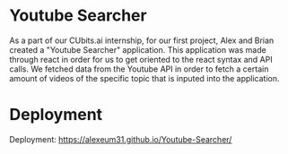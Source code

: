 # Youtube Searcher

As a part of our CUbits.ai internship, for our first project, Alex and Brian created a "Youtube Searcher" application. This application was made through react in order for us to get oriented to the react syntax and API calls. We fetched data from the Youtube API in order to fetch a certain amount of videos of the specific topic that is inputed into the application. 

# Deployment
Deployment: https://alexeum31.github.io/Youtube-Searcher/
